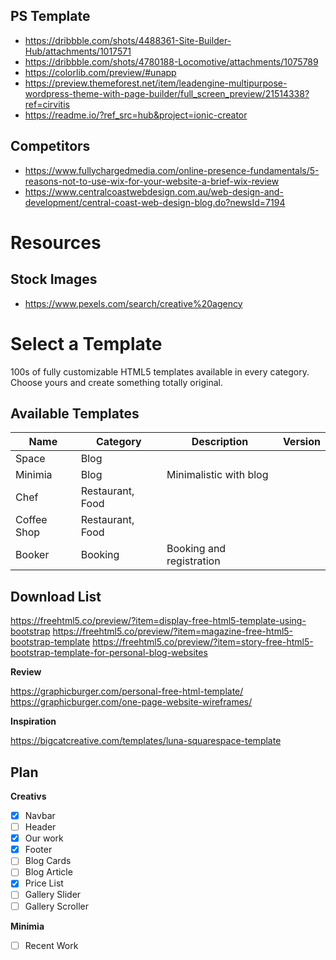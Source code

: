 ## PS Template

* https://dribbble.com/shots/4488361-Site-Builder-Hub/attachments/1017571
* https://dribbble.com/shots/4780188-Locomotive/attachments/1075789
* https://colorlib.com/preview/#unapp
* https://preview.themeforest.net/item/leadengine-multipurpose-wordpress-theme-with-page-builder/full_screen_preview/21514338?ref=cirvitis
* https://readme.io/?ref_src=hub&project=ionic-creator

## Competitors 

* https://www.fullychargedmedia.com/online-presence-fundamentals/5-reasons-not-to-use-wix-for-your-website-a-brief-wix-review
* https://www.centralcoastwebdesign.com.au/web-design-and-development/central-coast-web-design-blog.do?newsId=7194

# Resources 

## Stock Images
* https://www.pexels.com/search/creative%20agency


# Select a Template
100s of fully customizable HTML5 templates available in every category.
Choose yours and create something totally original.

## Available Templates

Name | Category | Description | Version
-----|----------|-------------|--------
Space | Blog | |
Minimia | Blog | Minimalistic with blog |
Chef | Restaurant, Food | |
Coffee Shop | Restaurant, Food | |
Booker | Booking | Booking and registration | 

## Download List 

https://freehtml5.co/preview/?item=display-free-html5-template-using-bootstrap
https://freehtml5.co/preview/?item=magazine-free-html5-bootstrap-template
https://freehtml5.co/preview/?item=story-free-html5-bootstrap-template-for-personal-blog-websites

**Review**

https://graphicburger.com/personal-free-html-template/
https://graphicburger.com/one-page-website-wireframes/

**Inspiration**

https://bigcatcreative.com/templates/luna-squarespace-template

## Plan

**Creativs**

- [x] Navbar 
- [ ] Header 
- [x] Our work 
- [x] Footer
- [ ] Blog Cards
- [ ] Blog Article 
- [x] Price List 
- [ ] Gallery Slider 
- [ ] Gallery Scroller 

**Minimia**

- [ ] Recent Work